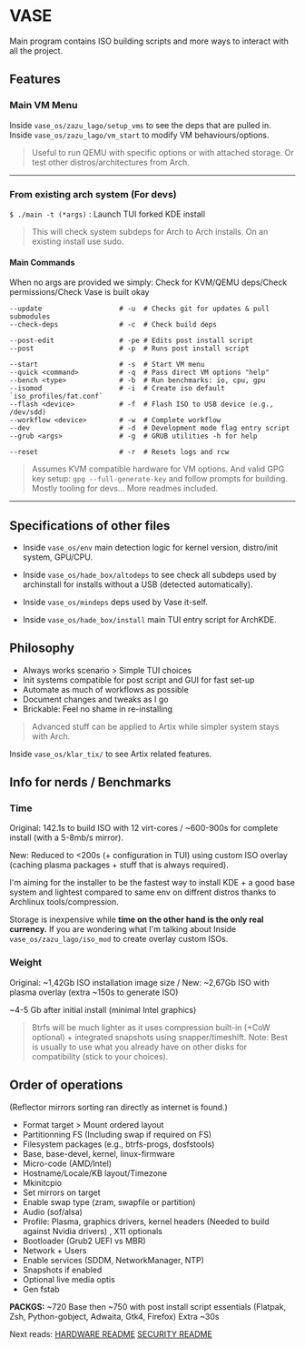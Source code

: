 # VASE 

Main program contains ISO building scripts and more ways to interact with all the project.

## Features

### Main VM Menu

Inside `vase_os/zazu_lago/setup_vms` to see the deps that are pulled in.
Inside `vase_os/zazu_lago/vm_start` to modify VM behaviours/options.
> Useful to run QEMU with specific options or with attached storage. Or test other distros/architectures from Arch.

---

### From existing arch system (For devs)

`$ ./main -t (*args)` : Launch TUI forked KDE install

> This will check system subdeps for Arch to Arch installs. On an existing install use sudo.  

#### Main Commands

When no args are provided we simply: Check for KVM/QEMU deps/Check permissions/Check Vase is built okay

```
--update                   # -u  # Checks git for updates & pull submodules
--check-deps               # -c  # Check build deps 

--post-edit                # -pe # Edits post install script
--post                     # -p  # Runs post install script

--start                    # -s  # Start VM menu
--quick <command>          # -q  # Pass direct VM options "help"
--bench <type>             # -b  # Run benchmarks: io, cpu, gpu
--isomod                   # -i  # Create iso default `iso_profiles/fat.conf`
--flash <device>           # -f  # Flash ISO to USB device (e.g., /dev/sdd)
--workflow <device>        # -w  # Complete workflow
--dev                      # -d  # Development mode flag entry script
--grub <args>              # -g  # GRUB utilities -h for help

--reset                    # -r  # Resets logs and rcw
```

> Assumes KVM compatible hardware for VM options. And valid GPG key setup: `gpg --full-generate-key` and follow prompts for building.
> Mostly tooling for devs... More readmes included. 

---

## Specifications of other files

- Inside `vase_os/env` main detection logic for kernel version, distro/init system, GPU/CPU.

- Inside `vase_os/hade_box/altodeps` to see check all subdeps used by archinstall for installs without a USB (detected automatically).

- Inside `vase_os/mindeps` deps used by Vase it-self.

- Inside `vase_os/hade_box/install` main TUI entry script for ArchKDE.

## Philosophy

- Always works scenario > Simple TUI choices
- Init systems compatible for post script and GUI for fast set-up
- Automate as much of workflows as possible
- Document changes and tweaks as I go
- Brickable: Feel no shame in re-installing 

> Advanced stuff can be applied to Artix while simpler system stays with Arch. 

Inside `vase_os/klar_tix/` to see Artix related features.

## Info for nerds / Benchmarks

### Time

Original: 142.1s to build ISO with 12 virt-cores / ~600-900s for complete install (with a 5-8mb/s mirror).

New: Reduced to <200s (+ configuration in TUI) using custom ISO overlay (caching plasma packages + stuff that is always required).

I'm aiming for the installer to be the fastest way to install KDE + a good base system and lightest compared to same env on diffrent distros thanks to Archlinux tools/compression.

Storage is inexpensive while **time on the other hand is the only real currency.** If you are wondering what I'm talking about Inside `vase_os/zazu_lago/iso_mod` to create overlay custom ISOs. 

### Weight

Original: ~1,42Gb ISO installation image size / New: ~2,67Gb ISO with plasma overlay (extra ~150s to generate ISO)

~4-5 Gb after initial install (minimal Intel graphics)

> Btrfs will be much lighter as it uses compression built-in (+CoW optional) + integrated snapshots using snapper/timeshift.
> Note: Best is usually to use what you already have on other disks for compatibility (stick to your choices).

## Order of operations

(Reflector mirrors sorting ran directly as internet is found.)

- Format target > Mount ordered layout
- Partitionning FS (Including swap if required on FS)
- Filesystem packages (e.g., btrfs-progs, dosfstools)
- Base, base-devel, kernel, linux-firmware
- Micro-code (AMD/Intel)
- Hostname/Locale/KB layout/Timezone
- Mkinitcpio 
- Set mirrors on target
- Enable swap type (zram, swapfile or partition)
- Audio (sof/alsa)
- Profile: Plasma, graphics drivers, kernel headers (Needed to build against Nvidia drivers) , X11 optionals
- Bootloader (Grub2 UEFI vs MBR) 
- Network + Users
- Enable services (SDDM, NetworkManager, NTP)
- Snapshots if enabled
- Optional live media optis
- Gen fstab 

**PACKGS:** ~720 Base then ~750 with post install script essentials (Flatpak, Zsh, Python-gobject, Adwaita, Gtk4, Firefox) Extra ~30s 

Next reads: [HARDWARE README](./hard_ware.md) [SECURITY README](../SECUTITY.md) 
